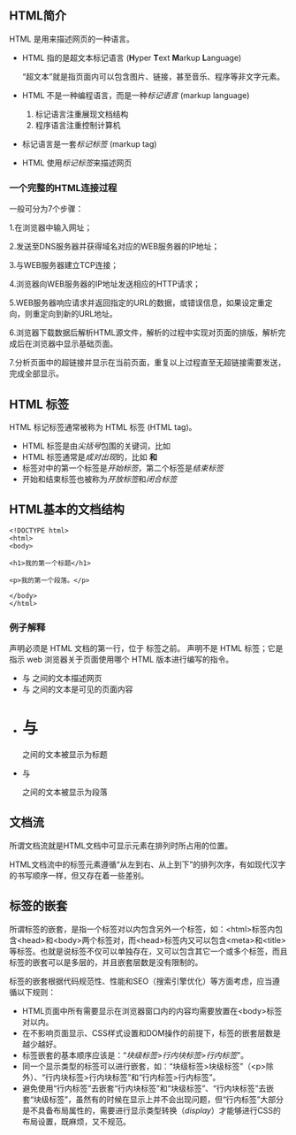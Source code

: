 ## HTML简介

HTML 是用来描述网页的一种语言。

- HTML 指的是超文本标记语言 (**H**yper **T**ext **M**arkup **L**anguage)

  “超文本”就是指页面内可以包含图片、链接，甚至音乐、程序等非文字元素。

- HTML 不是一种编程语言，而是一种*标记语言* (markup language)

  1. 标记语言注重展现文档结构
  2. 程序语言注重控制计算机

- 标记语言是一套*标记标签* (markup tag)

- HTML 使用*标记标签*来描述网页

### 一个完整的HTML连接过程

一般可分为7个步骤：

1.在浏览器中输入网址；

2.发送至DNS服务器并获得域名对应的WEB服务器的IP地址；

3.与WEB服务器建立TCP连接；

4.浏览器向WEB服务器的IP地址发送相应的HTTP请求；

5.WEB服务器响应请求并返回指定的URL的数据，或错误信息，如果设定重定向，则重定向到新的URL地址。

6.浏览器下载数据后解析HTML源文件，解析的过程中实现对页面的排版，解析完成后在浏览器中显示基础页面。

7.分析页面中的超链接并显示在当前页面，重复以上过程直至无超链接需要发送，完成全部显示。

## HTML 标签

HTML 标记标签通常被称为 HTML 标签 (HTML tag)。

- HTML 标签是由*尖括号*包围的关键词，比如 <html>
- HTML 标签通常是*成对出现*的，比如 <b> 和 </b>
- 标签对中的第一个标签是*开始标签*，第二个标签是*结束标签*
- 开始和结束标签也被称为*开放标签*和*闭合标签*

## HTML基本的文档结构

```
<!DOCTYPE html>
<html>
<body>

<h1>我的第一个标题</h1>

<p>我的第一个段落。</p>

</body>
</html>
```

### 例子解释

<!DOCTYPE html> 声明必须是 HTML 文档的第一行，位于 <html> 标签之前。

<!DOCTYPE html> 声明不是 HTML 标签；它是指示 web 浏览器关于页面使用哪个 HTML 版本进行编写的指令。

- <html> 与 </html> 之间的文本描述网页
- <body> 与 </body> 之间的文本是可见的页面内容
- <h1> 与 </h1> 之间的文本被显示为标题
- <p> 与 </p> 之间的文本被显示为段落

## 文档流

所谓文档流就是HTML文档中可显示元素在排列时所占用的位置。

HTML文档流中的标签元素遵循“从左到右、从上到下”的排列次序，有如现代汉字的书写顺序一样，但又存在着一些差别。

## 标签的嵌套

所谓标签的嵌套，是指一个标签对以内包含另外一个标签，如：\<html>标签内包含\<head>和\<body>两个标签对，而\<head>标签内又可以包含\<meta>和\<title>等标签。也就是说标签不仅可以单独存在，又可以包含其它一个或多个标签，而且标签的嵌套可以是多层的，并且嵌套层数是没有限制的。

标签的嵌套根据代码规范性、性能和SEO（搜索引擎优化）等方面考虑，应当遵循以下规则：

- HTML页面中所有需要显示在浏览器窗口内的内容均需要放置在\<body>标签对以内。
- 在不影响页面显示、CSS样式设置和DOM操作的前提下，标签的嵌套层数是越少越好。
- 标签嵌套的基本顺序应该是：“*块级标签*>*行内块标签*>*行内标签*”。
- 同一个显示类型的标签可以进行嵌套，如：“块级标签>块级标签”（\<p>除外）、“行内块标签>行内块标签”和“行内标签>行内标签”。
- 避免使用“行内标签”去嵌套“行内块标签”和“块级标签”、“行内块标签”去嵌套“块级标签”，虽然有的时候在显示上并不会出现问题，但“行内标签”大部分是不具备布局属性的，需要进行显示类型转换（*display*）才能够进行CSS的布局设置，既麻烦，又不规范。



